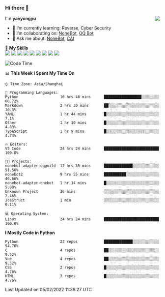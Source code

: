 ### Hi there 👋

<a href="#">
  <img align="right" src="https://github-readme-stats.vercel.app/api?username=yanyongyu&count_private=true&show_icons=true&bg_color=15,f2f7fd,E0EAFC" />
</a>

I'm **yanyongyu**

- 🌱 I’m currently learning: Reverse, Cyber Security
- 👯 I’m collaborating on: [NoneBot](https://github.com/nonebot), [QQ Bot](https://github.com/Mrs4s/go-cqhttp)
- 💬 Ask me about: [NoneBot](https://github.com/nonebot), [CAI](https://github.com/cscs181/CAI)

🌟 **My Skills**  
![](https://img.shields.io/badge/-Python-3e74a2?style=flat-square&logo=Python&logoColor=fff)
![](https://img.shields.io/badge/-Node.js-339933?style=flat-square&logo=Node.js&logoColor=fff)
![](https://img.shields.io/badge/-Vue-4fc08d?style=flat-square&logo=Vue.js&logoColor=fff)
![](https://img.shields.io/badge/-React-2d98ce?style=flat-square&logo=React&logoColor=fff)
![](https://img.shields.io/badge/-Docker-2496ED?style=flat-square&logo=Docker&logoColor=fff)
![](https://img.shields.io/badge/-Linux-000000?style=flat-square&logo=Linux&logoColor=fff)
![](https://img.shields.io/badge/-MySQL-4479A1?style=flat-square&logo=MySQL&logoColor=fff)
![](https://img.shields.io/badge/-Redis-DC382D?style=flat-square&logo=Redis&logoColor=fff)
![](https://img.shields.io/badge/-MongoDB-47A248?style=flat-square&logo=MongoDB&logoColor=fff)

<!--START_SECTION:waka-->
![Code Time](http://img.shields.io/badge/Code%20Time-2%2C096%20hrs%2034%20mins-blue)

📊 **This Week I Spent My Time On** 

```text
⌚︎ Time Zone: Asia/Shanghai

💬 Programming Languages: 
Python                   16 hrs 46 mins      █████████████████░░░░░░░░   68.72% 
Markdown                 2 hrs 30 mins       ██░░░░░░░░░░░░░░░░░░░░░░░   10.3% 
YAML                     1 hr 44 mins        █░░░░░░░░░░░░░░░░░░░░░░░░   7.1% 
Other                    1 hr 10 mins        █░░░░░░░░░░░░░░░░░░░░░░░░   4.83% 
TypeScript               1 hr 9 mins         █░░░░░░░░░░░░░░░░░░░░░░░░   4.74%

🔥 Editors: 
VS Code                  24 hrs 24 mins      █████████████████████████   100.0%

🐱‍💻 Projects: 
nonebot-adapter-qqguild  12 hrs 35 mins      █████████████░░░░░░░░░░░░   51.58% 
nonebot2                 9 hrs 55 mins       ██████████░░░░░░░░░░░░░░░   40.66% 
nonebot-adapter-onebot   1 hr 14 mins        █░░░░░░░░░░░░░░░░░░░░░░░░   5.09% 
Unknown Project          36 mins             ░░░░░░░░░░░░░░░░░░░░░░░░░   2.46% 
JceStruct                1 min               ░░░░░░░░░░░░░░░░░░░░░░░░░   0.11%

💻 Operating System: 
Linux                    24 hrs 24 mins      █████████████████████████   100.0%

```

**I Mostly Code in Python** 

```text
Python                   23 repos            █████████████░░░░░░░░░░░░   54.76% 
C                        4 repos             ██░░░░░░░░░░░░░░░░░░░░░░░   9.52% 
Vue                      4 repos             ██░░░░░░░░░░░░░░░░░░░░░░░   9.52% 
CSS                      2 repos             █░░░░░░░░░░░░░░░░░░░░░░░░   4.76% 
HTML                     2 repos             █░░░░░░░░░░░░░░░░░░░░░░░░   4.76%

```



 Last Updated on 05/02/2022 11:39:27 UTC
<!--END_SECTION:waka-->
